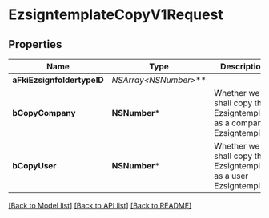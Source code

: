 # EzsigntemplateCopyV1Request

## Properties
Name | Type | Description | Notes
------------ | ------------- | ------------- | -------------
**aFkiEzsignfoldertypeID** | **NSArray&lt;NSNumber*&gt;*** |  | [optional] 
**bCopyCompany** | **NSNumber*** | Whether we shall copy the Ezsigntemplate as a company Ezsigntemplate | [optional] 
**bCopyUser** | **NSNumber*** | Whether we shall copy the Ezsigntemplate as a user Ezsigntemplate | [optional] 

[[Back to Model list]](../README.md#documentation-for-models) [[Back to API list]](../README.md#documentation-for-api-endpoints) [[Back to README]](../README.md)


